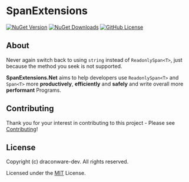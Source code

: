 # SpanExtensions

[![NuGet Version](https://img.shields.io/nuget/v/SpanExtensions.Net)](https://www.nuget.org/packages/SpanExtensions.Net)
[![NuGet Downloads](https://img.shields.io/nuget/dt/SpanExtensions.Net)](https://www.nuget.org/packages/SpanExtensions.Net)
[![GitHub License](https://img.shields.io/github/license/draconware-dev/SpanExtensions.Net)](https://github.com/draconware-dev/SpanExtensions.Net/blob/main/LICENSE)

## About

Never again switch back to using `string` instead of `ReadonlySpan<T>`, just because the method you seek is not supported.

**SpanExtensions.Net** aims to help developers use `ReadonlySpan<T>` and `Span<T>` more **productively**, **efficiently** and **safely** and write overall more **performant** Programs.

## Contributing

Thank you for your interest in contributing to this project - Please see [Contributing](CONTRIBUTING.md)!

## License

Copyright (c) draconware-dev. All rights reserved.

Licensed under the [MIT](../LICENSE) License.

